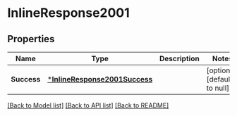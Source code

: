 # InlineResponse2001

## Properties
Name | Type | Description | Notes
------------ | ------------- | ------------- | -------------
**Success** | [***InlineResponse2001Success**](inline_response_200_1_Success.md) |  | [optional] [default to null]

[[Back to Model list]](../README.md#documentation-for-models) [[Back to API list]](../README.md#documentation-for-api-endpoints) [[Back to README]](../README.md)

